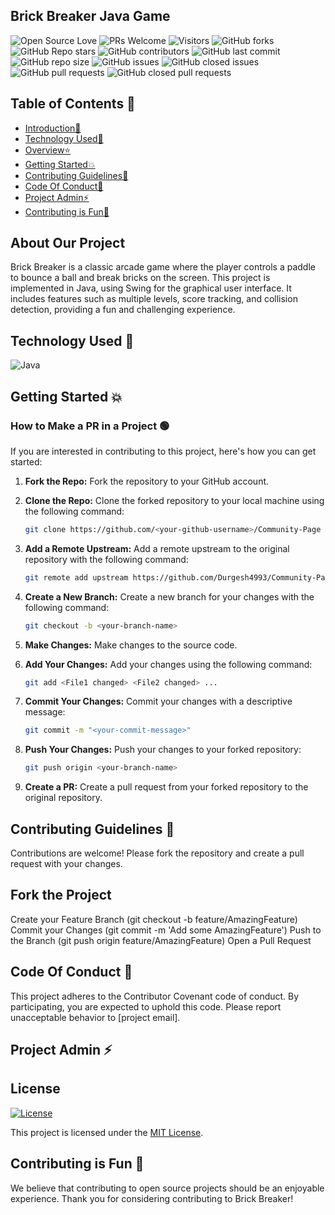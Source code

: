 ## Brick Breaker Java Game

![Open Source Love](https://img.shields.io/badge/Open%20Source-%E2%9D%A4-red.svg)
![PRs Welcome](https://img.shields.io/badge/PRs-welcome-brightgreen.svg)
![Visitors](https://visitor-badge.glitch.me/badge?page_id=awaismirza.brick-breaker)
![GitHub forks](https://img.shields.io/github/forks/awaismirza/brick-breaker.svg?style=social&label=Fork)
![GitHub Repo stars](https://img.shields.io/github/stars/awaismirza/brick-breaker.svg?style=social&label=Stars)
![GitHub contributors](https://img.shields.io/github/contributors/awaismirza/brick-breaker)
![GitHub last commit](https://img.shields.io/github/last-commit/awaismirza/brick-breaker)
![GitHub repo size](https://img.shields.io/github/repo-size/awaismirza/brick-breaker)
![GitHub issues](https://img.shields.io/github/issues/awaismirza/brick-breaker)
![GitHub closed issues](https://img.shields.io/github/issues-closed/awaismirza/brick-breaker)
![GitHub pull requests](https://img.shields.io/github/issues-pr/awaismirza/brick-breaker)
![GitHub closed pull requests](https://img.shields.io/github/issues-pr-closed/awaismirza/brick-breaker)


## Table of Contents 🧾
- [Introduction📌](#introduction)
- [Technology Used🚀](#technology-used)
- [Overview⭐](#overview)
- [Getting Started💥](#getting-started)
- [Contributing Guidelines📑](#contributing-guidelines)
- [Code Of Conduct📑](#code-of-conduct)
- [Project Admin⚡](#project-admin)
- [Contributing is Fun🧡](#contributing-is-fun)

## About Our Project
Brick Breaker is a classic arcade game where the player controls a paddle to bounce a ball and break bricks on the screen. This project is implemented in Java, using Swing for the graphical user interface. It includes features such as multiple levels, score tracking, and collision detection, providing a fun and challenging experience.

## Technology Used 🚀
![Java](https://img.shields.io/badge/Java-%23ED8B00.svg?&style=for-the-badge&logo=java&logoColor=white)

## Getting Started 💥

### How to Make a PR in a Project 🟢

If you are interested in contributing to this project, here's how you can get started:

1. **Fork the Repo:** Fork the repository to your GitHub account.

2. **Clone the Repo:** Clone the forked repository to your local machine using the following command:

    ```bash
    git clone https://github.com/<your-github-username>/Community-Page
    ```

3. **Add a Remote Upstream:** Add a remote upstream to the original repository with the following command:

    ```bash
    git remote add upstream https://github.com/Durgesh4993/Community-Page/
    ```

4. **Create a New Branch:** Create a new branch for your changes with the following command:

    ```bash
    git checkout -b <your-branch-name>
    ```

5. **Make Changes:** Make changes to the source code.

6. **Add Your Changes:** Add your changes using the following command:

    ```bash
    git add <File1 changed> <File2 changed> ...
    ```

7. **Commit Your Changes:** Commit your changes with a descriptive message:

    ```bash
    git commit -m "<your-commit-message>"
    ```

8. **Push Your Changes:** Push your changes to your forked repository:

    ```bash
    git push origin <your-branch-name>
    ```

9. **Create a PR:** Create a pull request from your forked repository to the original repository.

## Contributing Guidelines 📑
Contributions are welcome! Please fork the repository and create a pull request with your changes.

## Fork the Project
Create your Feature Branch (git checkout -b feature/AmazingFeature)
Commit your Changes (git commit -m 'Add some AmazingFeature')
Push to the Branch (git push origin feature/AmazingFeature)
Open a Pull Request

## Code Of Conduct 📑
This project adheres to the Contributor Covenant code of conduct. By participating, you are expected to uphold this code. Please report unacceptable behavior to [project email].

## Project Admin ⚡


## License

[![License](https://img.shields.io/badge/License-MIT-blue.svg)](https://opensource.org/licenses/MIT)

This project is licensed under the [MIT License](./LICENSE).

## Contributing is Fun 🧡
We believe that contributing to open source projects should be an enjoyable experience. Thank you for considering contributing to Brick Breaker!
